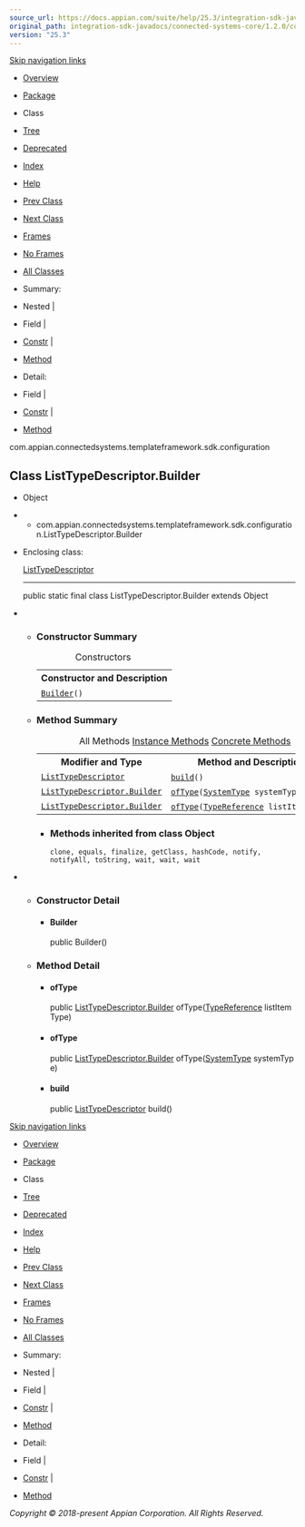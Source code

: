 ```yaml
---
source_url: https://docs.appian.com/suite/help/25.3/integration-sdk-javadocs/connected-systems-core/1.2.0/com/appian/connectedsystems/templateframework/sdk/configuration/ListTypeDescriptor.Builder.html
original_path: integration-sdk-javadocs/connected-systems-core/1.2.0/com/appian/connectedsystems/templateframework/sdk/configuration/ListTypeDescriptor.Builder.html
version: "25.3"
---
```


[Skip navigation links](#skip.navbar.top "Skip navigation links")

-   [Overview](../../../../../../overview-summary.html)
-   [Package](package-summary.html)
-   Class
-   [Tree](package-tree.html)
-   [Deprecated](../../../../../../deprecated-list.html)
-   [Index](../../../../../../index-all.html)
-   [Help](../../../../../../help-doc.html)

-   [Prev Class](../../../../../../com/appian/connectedsystems/templateframework/sdk/configuration/ListTypeDescriptor.html "class in com.appian.connectedsystems.templateframework.sdk.configuration")
-   [Next Class](../../../../../../com/appian/connectedsystems/templateframework/sdk/configuration/ListTypePropertyDescriptor.html "class in com.appian.connectedsystems.templateframework.sdk.configuration")

-   [Frames](../../../../../../index.html?com/appian/connectedsystems/templateframework/sdk/configuration/ListTypeDescriptor.Builder.html)
-   [No Frames](ListTypeDescriptor.Builder.html)

-   [All Classes](../../../../../../allclasses-noframe.html)

-   Summary: 
-   Nested | 
-   Field | 
-   [Constr](#constructor.summary) | 
-   [Method](#method.summary)

-   Detail: 
-   Field | 
-   [Constr](#constructor.detail) | 
-   [Method](#method.detail)

com.appian.connectedsystems.templateframework.sdk.configuration

## Class ListTypeDescriptor.Builder

-   Object
-   -   com.appian.connectedsystems.templateframework.sdk.configuration.ListTypeDescriptor.Builder

-   Enclosing class:

    [ListTypeDescriptor](../../../../../../com/appian/connectedsystems/templateframework/sdk/configuration/ListTypeDescriptor.html "class in com.appian.connectedsystems.templateframework.sdk.configuration")

    * * *

    public static final class ListTypeDescriptor.Builder
    extends Object

-   -   ### Constructor Summary

        <table class="memberSummary" border="0" cellpadding="3" cellspacing="0" summary="Constructor Summary table, listing constructors, and an explanation"><caption><span>Constructors</span><span class="tabEnd">&nbsp;</span></caption><tbody><tr><th class="colOne" scope="col">Constructor and Description</th></tr><tr class="altColor"><td class="colOne"><code><span class="memberNameLink"><a href="../../../../../../com/appian/connectedsystems/templateframework/sdk/configuration/ListTypeDescriptor.Builder.html#Builder--">Builder</a></span>()</code>&nbsp;</td></tr></tbody></table>

    -   ### Method Summary

        <table class="memberSummary" border="0" cellpadding="3" cellspacing="0" summary="Method Summary table, listing methods, and an explanation"><caption><span id="t0" class="activeTableTab"><span>All Methods</span><span class="tabEnd">&nbsp;</span></span><span id="t2" class="tableTab"><span><a href="javascript:show(2);">Instance Methods</a></span><span class="tabEnd">&nbsp;</span></span><span id="t4" class="tableTab"><span><a href="javascript:show(8);">Concrete Methods</a></span><span class="tabEnd">&nbsp;</span></span></caption><tbody><tr><th class="colFirst" scope="col">Modifier and Type</th><th class="colLast" scope="col">Method and Description</th></tr><tr id="i0" class="altColor"><td class="colFirst"><code><a href="../../../../../../com/appian/connectedsystems/templateframework/sdk/configuration/ListTypeDescriptor.html" title="class in com.appian.connectedsystems.templateframework.sdk.configuration">ListTypeDescriptor</a></code></td><td class="colLast"><code><span class="memberNameLink"><a href="../../../../../../com/appian/connectedsystems/templateframework/sdk/configuration/ListTypeDescriptor.Builder.html#build--">build</a></span>()</code>&nbsp;</td></tr><tr id="i1" class="rowColor"><td class="colFirst"><code><a href="../../../../../../com/appian/connectedsystems/templateframework/sdk/configuration/ListTypeDescriptor.Builder.html" title="class in com.appian.connectedsystems.templateframework.sdk.configuration">ListTypeDescriptor.Builder</a></code></td><td class="colLast"><code><span class="memberNameLink"><a href="../../../../../../com/appian/connectedsystems/templateframework/sdk/configuration/ListTypeDescriptor.Builder.html#ofType-com.appian.connectedsystems.templateframework.sdk.configuration.SystemType-">ofType</a></span>(<a href="../../../../../../com/appian/connectedsystems/templateframework/sdk/configuration/SystemType.html" title="enum in com.appian.connectedsystems.templateframework.sdk.configuration">SystemType</a>&nbsp;systemType)</code>&nbsp;</td></tr><tr id="i2" class="altColor"><td class="colFirst"><code><a href="../../../../../../com/appian/connectedsystems/templateframework/sdk/configuration/ListTypeDescriptor.Builder.html" title="class in com.appian.connectedsystems.templateframework.sdk.configuration">ListTypeDescriptor.Builder</a></code></td><td class="colLast"><code><span class="memberNameLink"><a href="../../../../../../com/appian/connectedsystems/templateframework/sdk/configuration/ListTypeDescriptor.Builder.html#ofType-com.appian.connectedsystems.templateframework.sdk.configuration.TypeReference-">ofType</a></span>(<a href="../../../../../../com/appian/connectedsystems/templateframework/sdk/configuration/TypeReference.html" title="class in com.appian.connectedsystems.templateframework.sdk.configuration">TypeReference</a>&nbsp;listItemType)</code>&nbsp;</td></tr></tbody></table>

        -   ### Methods inherited from class Object

            `clone, equals, finalize, getClass, hashCode, notify, notifyAll, toString, wait, wait, wait`

-   -   ### Constructor Detail

        -   #### Builder

            public Builder()

    -   ### Method Detail

        -   #### ofType

            public [ListTypeDescriptor.Builder](../../../../../../com/appian/connectedsystems/templateframework/sdk/configuration/ListTypeDescriptor.Builder.html "class in com.appian.connectedsystems.templateframework.sdk.configuration") ofType([TypeReference](../../../../../../com/appian/connectedsystems/templateframework/sdk/configuration/TypeReference.html "class in com.appian.connectedsystems.templateframework.sdk.configuration") listItemType)

        -   #### ofType

            public [ListTypeDescriptor.Builder](../../../../../../com/appian/connectedsystems/templateframework/sdk/configuration/ListTypeDescriptor.Builder.html "class in com.appian.connectedsystems.templateframework.sdk.configuration") ofType([SystemType](../../../../../../com/appian/connectedsystems/templateframework/sdk/configuration/SystemType.html "enum in com.appian.connectedsystems.templateframework.sdk.configuration") systemType)

        -   #### build

            public [ListTypeDescriptor](../../../../../../com/appian/connectedsystems/templateframework/sdk/configuration/ListTypeDescriptor.html "class in com.appian.connectedsystems.templateframework.sdk.configuration") build()

[Skip navigation links](#skip.navbar.bottom "Skip navigation links")

-   [Overview](../../../../../../overview-summary.html)
-   [Package](package-summary.html)
-   Class
-   [Tree](package-tree.html)
-   [Deprecated](../../../../../../deprecated-list.html)
-   [Index](../../../../../../index-all.html)
-   [Help](../../../../../../help-doc.html)

-   [Prev Class](../../../../../../com/appian/connectedsystems/templateframework/sdk/configuration/ListTypeDescriptor.html "class in com.appian.connectedsystems.templateframework.sdk.configuration")
-   [Next Class](../../../../../../com/appian/connectedsystems/templateframework/sdk/configuration/ListTypePropertyDescriptor.html "class in com.appian.connectedsystems.templateframework.sdk.configuration")

-   [Frames](../../../../../../index.html?com/appian/connectedsystems/templateframework/sdk/configuration/ListTypeDescriptor.Builder.html)
-   [No Frames](ListTypeDescriptor.Builder.html)

-   [All Classes](../../../../../../allclasses-noframe.html)

-   Summary: 
-   Nested | 
-   Field | 
-   [Constr](#constructor.summary) | 
-   [Method](#method.summary)

-   Detail: 
-   Field | 
-   [Constr](#constructor.detail) | 
-   [Method](#method.detail)

_Copyright © 2018-present Appian Corporation. All Rights Reserved._